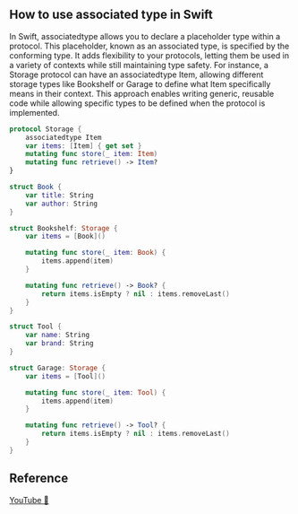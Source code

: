 ## How to use associated type in Swift

In Swift, associatedtype allows you to declare a placeholder type within a protocol. This placeholder, known as an associated type, is specified by the conforming type. It adds flexibility to your protocols, letting them be used in a variety of contexts while still maintaining type safety. For instance, a Storage protocol can have an associatedtype Item, allowing different storage types like Bookshelf or Garage to define what Item specifically means in their context. This approach enables writing generic, reusable code while allowing specific types to be defined when the protocol is implemented.

```swift
protocol Storage {
    associatedtype Item
    var items: [Item] { get set }
    mutating func store(_ item: Item)
    mutating func retrieve() -> Item?
}

struct Book {
    var title: String
    var author: String
}

struct Bookshelf: Storage {
    var items = [Book]()

    mutating func store(_ item: Book) {
        items.append(item)
    }

    mutating func retrieve() -> Book? {
        return items.isEmpty ? nil : items.removeLast()
    }
}

struct Tool {
    var name: String
    var brand: String
}

struct Garage: Storage {
    var items = [Tool]()

    mutating func store(_ item: Tool) {
        items.append(item)
    }

    mutating func retrieve() -> Tool? {
        return items.isEmpty ? nil : items.removeLast()
    }
}
```

## Reference

[YouTube 👀](https://youtube.com/shorts/0DSO3HVcibk?feature=share)
